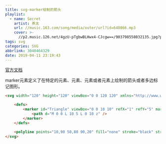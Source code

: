 ```yaml
---
title: svg-marker绘制的箭头
playlist:
  - name: Secret
    artist: 茶太
    url: //music.163.com/song/media/outer/url?id=640866.mp3
    cover: >-
      //p2.music.126.net/4gzU-pTgbwBLHwx4-CJcgw==/903798558032135.jpg?param=90y90
tags: svg
categories: SVG
abbrlink: 3040464329
date: 2019-04-11 23:19:43
---
```


[官方文档](https://developer.mozilla.org/zh-CN/docs/Web/SVG/Element/marker)

<!-- more -->


marker元素定义了在特定的<path>元素、<line>元素、<polyline>元素或者<polygon>元素上绘制的箭头或者多边标记图形。

```html
<svg width="120" height="120" viewBox="0 0 120 120" xmlns="http://www.w3.org/2000/svg" version="1.1">

    <defs>
        <marker id="Triangle" viewBox="0 0 10 10" refX="1" refY="5" markerWidth="6" markerHeight="6" orient="auto">
            <path d="M 0 0 L 10 5 L 0 10 z" />
        </marker>
    </defs>

    <polyline points="10,90 50,80 90,20" fill="none" stroke="black" stroke-width="2" marker-end="url(#Triangle)" />
</svg>
```
<div id="sbhssdkal109032"></div>
<script>
  var a = `<svg >
    <defs>
        <marker id="Triangle" viewBox="0 0 10 10" refX="1" refY="5" markerWidth="6" markerHeight="6" orient="auto">
            <path d="M 0 0 L 10 5 L 0 10 z" />
        </marker>
    </defs>
    <polyline points="10,90 50,80 90,20" fill="none" stroke="black" stroke-width="2" marker-end="url(#Triangle)" />
</svg>`;
  sbhssdkal109032.innerHTML = a
</script>
